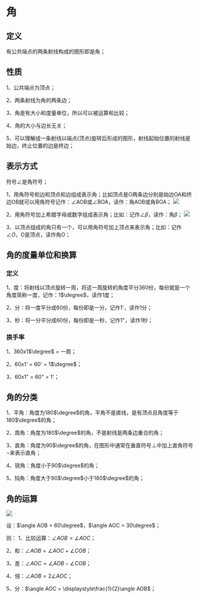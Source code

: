 # 角

## 定义
有公共端点的两条射线构成的图形即是角；

## 性质
1、公共端点为顶点；

2、两条射线为角的两条边；

3、角是有大小和度量单位，所以可以被运算和比较；

4、角的大小与边长无关；

5、可以理解成一条射线以端点(顶点)旋转后形成的图形，射线起始位置的射线是始边，终止位置的边是终边；

## 表示方式
符号$\angle$是角符号；

1、用角符号和边和顶点和边组成表示角；比如顶点是O两条边分别是始边OA和终边OB就可以用角符号记作：$\angle$AOB或$\angle$BOA，读作：角AOB或角BOA；
![](../images/角01.png)

2、用角符号加上希腊字母或数字组成表示角；比如：记作$\angle\beta$，读作：角$\beta$；
![](../images/角02.png)

3、以顶点组成的角只有一个，可以用角符号加上顶点来表示角；比如：记作$\angle O$，O是顶点，读作角O；

## 角的度量单位和换算
### 定义
1、度：将射线以顶点旋转一周，将这一周旋转的角度平分360份，每份就是一个角度简称一度，记作：1$\degree$，读作1度；

2、分：将一度平分成60份，每份即是一分，记作1'，读作1分；

3、秒：将一分平分成60份，每份即是一秒，记作1"，读作1秒；
### 换手率
1、360x1$\degree$ = 一周；

2、60x1' = 60' = 1$\degree$；

3、60x1" = 60" = 1'；

## 角的分类
1、平角：角度为180$\degree$的角，平角不是直线，是有顶点且角度等于180$\degree$的角；

2、周角：角度为180$\degree$的角，不是射线是两条边重合的角；

3、直角：角度为90$\degree$的角，在图形中通常在垂直符号$\perp$中加上直角符号$\lnot$来表示直角；

4、锐角：角度小于90$\degree$的角；

5、钝角：角度大于90$\degree$小于180$\degree$的角；

## 角的运算
![](../images/角03.png)

设：$\angle AOB = 60\degree$，$\angle AOC = 30\degree$；

则：
1、比较运算：$\angle AOB > \angle AOC$；

2、和：$\angle AOB = \angle AOC + \angle COB$；

3、差：$\angle AOC = \angle AOB - \angle COB$；

4、倍：$\angle AOB = 2\angle AOC$；

5、分：$\angle AOC = \displaystyle\frac{1}{2}\angle AOB$；
